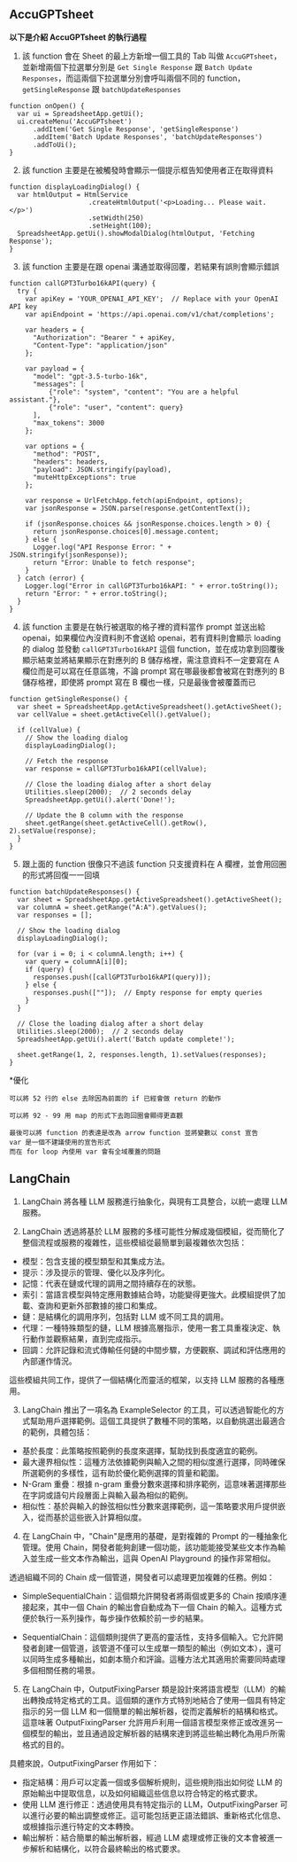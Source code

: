 ## AccuGPTsheet

**以下是介紹 AccuGPTsheet 的執行過程**

1. 該 function 會在 Sheet 的最上方新增一個工具的 Tab 叫做 `AccuGPTsheet`，並新增兩個下拉選單分別是
   `Get Single Response` 跟 `Batch Update Responses`，而這兩個下拉選單分別會呼叫兩個不同的 function，
   `getSingleResponse` 跟 `batchUpdateResponses`

```
function onOpen() {
  var ui = SpreadsheetApp.getUi();
  ui.createMenu('AccuGPTsheet')
      .addItem('Get Single Response', 'getSingleResponse')
      .addItem('Batch Update Responses', 'batchUpdateResponses')
      .addToUi();
}
```

2. 該 function 主要是在被觸發時會顯示一個提示框告知使用者正在取得資料

```
function displayLoadingDialog() {
  var htmlOutput = HtmlService
                    .createHtmlOutput('<p>Loading... Please wait.</p>')
                    .setWidth(250)
                    .setHeight(100);
  SpreadsheetApp.getUi().showModalDialog(htmlOutput, 'Fetching Response');
}
```

3. 該 function 主要是在跟 openai 溝通並取得回覆，若結果有誤則會顯示錯誤

```
function callGPT3Turbo16kAPI(query) {
  try {
    var apiKey = 'YOUR_OPENAI_API_KEY';  // Replace with your OpenAI API key
    var apiEndpoint = 'https://api.openai.com/v1/chat/completions';

    var headers = {
      "Authorization": "Bearer " + apiKey,
      "Content-Type": "application/json"
    };

    var payload = {
      "model": "gpt-3.5-turbo-16k",
      "messages": [
          {"role": "system", "content": "You are a helpful assistant."},
          {"role": "user", "content": query}
      ],
      "max_tokens": 3000
    };

    var options = {
      "method": "POST",
      "headers": headers,
      "payload": JSON.stringify(payload),
      "muteHttpExceptions": true
    };

    var response = UrlFetchApp.fetch(apiEndpoint, options);
    var jsonResponse = JSON.parse(response.getContentText());

    if (jsonResponse.choices && jsonResponse.choices.length > 0) {
      return jsonResponse.choices[0].message.content;
    } else {
      Logger.log("API Response Error: " + JSON.stringify(jsonResponse));
      return "Error: Unable to fetch response";
    }
  } catch (error) {
    Logger.log("Error in callGPT3Turbo16kAPI: " + error.toString());
    return "Error: " + error.toString();
  }
}
```

4. 該 function 主要是在執行被選取的格子裡的資料當作 prompt 並送出給 openai，如果欄位內沒資料則不會送給 openai，若有資料則會顯示 loading 的 dialog 並發動 `callGPT3Turbo16kAPI` 這個 function，並在成功拿到回覆後顯示結束並將結果顯示在對應列的 B 儲存格裡，需注意資料不一定要寫在 A 欄位而是可以寫在任意區塊，不論 prompt 寫在哪最後都會被寫在對應列的 B 儲存格裡，即使將 prompt 寫在 B 欄也一樣，只是最後會被覆蓋而已

```
function getSingleResponse() {
  var sheet = SpreadsheetApp.getActiveSpreadsheet().getActiveSheet();
  var cellValue = sheet.getActiveCell().getValue();

  if (cellValue) {
    // Show the loading dialog
    displayLoadingDialog();

    // Fetch the response
    var response = callGPT3Turbo16kAPI(cellValue);

    // Close the loading dialog after a short delay
    Utilities.sleep(2000);  // 2 seconds delay
    SpreadsheetApp.getUi().alert('Done!');

    // Update the B column with the response
    sheet.getRange(sheet.getActiveCell().getRow(), 2).setValue(response);
  }
}
```

5. 跟上面的 function 很像只不過該 function 只支援資料在 A 欄裡，並會用回圈的形式將回復一一回填

```
function batchUpdateResponses() {
  var sheet = SpreadsheetApp.getActiveSpreadsheet().getActiveSheet();
  var columnA = sheet.getRange("A:A").getValues();
  var responses = [];

  // Show the loading dialog
  displayLoadingDialog();

  for (var i = 0; i < columnA.length; i++) {
    var query = columnA[i][0];
    if (query) {
      responses.push([callGPT3Turbo16kAPI(query)]);
    } else {
      responses.push([""]);  // Empty response for empty queries
    }
  }

  // Close the loading dialog after a short delay
  Utilities.sleep(2000);  // 2 seconds delay
  SpreadsheetApp.getUi().alert('Batch update complete!');

  sheet.getRange(1, 2, responses.length, 1).setValues(responses);
}
```

\*優化

```
可以將 52 行的 else 去除因為前面的 if 已經會做 return 的動作
```

```
可以將 92 - 99 用 map 的形式下去跑回圈會顯得更直觀
```

```
最後可以將 function 的表達是改為 arrow function 並將變數以 const 宣告
var 是一個不建議使用的宣告形式
而在 for loop 內使用 var 會有全域覆蓋的問題
```

## LangChain

1. LangChain 將各種 LLM 服務進行抽象化，與現有工具整合，以統一處理 LLM 服務。

2. LangChain 透過將基於 LLM 服務的多樣可能性分解成幾個模組，從而簡化了整個流程或服務的複雜性，這些模組從最簡單到最複雜依次包括：

- 模型：包含支援的模型類型和其集成方法。
- 提示：涉及提示的管理、優化以及序列化。
- 記憶：代表在鏈或代理的調用之間持續存在的狀態。
- 索引：當語言模型與特定應用數據結合時，功能變得更強大。此模組提供了加載、查詢和更新外部數據的接口和集成。
- 鏈：是結構化的調用序列，包括對 LLM 或不同工具的調用。
- 代理：一種特殊類型的鏈，LLM 根據高層指示，使用一套工具重複決定、執行動作並觀察結果，直到完成指示。
- 回調：允許記錄和流式傳輸任何鏈的中間步驟，方便觀察、調試和評估應用的內部運作情況。

這些模組共同工作，提供了一個結構化而靈活的框架，以支持 LLM 服務的各種應用。

3. LangChain 推出了一項名為 ExampleSelector 的工具，可以透過智能化的方式幫助用戶選擇範例。這個工具提供了數種不同的策略，以自動挑選出最適合的範例，具體包括：

- 基於長度：此策略按照範例的長度來選擇，幫助找到長度適宜的範例。
- 最大邊界相似性：這種方法依據範例與輸入之間的相似度進行選擇，同時確保所選範例的多樣性，這有助於優化範例選擇的質量和範圍。
- N-Gram 重疊：根據 n-gram 重疊分數來選擇和排序範例，這意味著選擇那些在字詞或語句片段層面上與輸入最為相似的範例。
- 相似性：基於與輸入的餘弦相似性分數來選擇範例，這一策略要求用戶提供嵌入，從而基於這些嵌入計算相似度。

4. 在 LangChain 中，"Chain"是應用的基礎，是對複雜的 Prompt 的一種抽象化管理。使用 Chain，開發者能夠創建一個功能，該功能能接受某些文本作為輸入並生成一些文本作為輸出，這與 OpenAI Playground 的操作非常相似。

透過組織不同的 Chain 成一個管道，開發者可以處理更加複雜的任務。例如：

- SimpleSequentialChain：這個類允許開發者將兩個或更多的 Chain 按順序連接起來，其中一個 Chain 的輸出會自動成為下一個 Chain 的輸入。這種方式便於執行一系列操作，每步操作依賴於前一步的結果。

- SequentialChain：這個類則提供了更高的靈活性，支持多個輸入。它允許開發者創建一個管道，該管道不僅可以生成單一類型的輸出（例如文本），還可以同時生成多種輸出，如劇本簡介和評論。這種方法尤其適用於需要同時處理多個相關任務的場景。

5. 在 LangChain 中，OutputFixingParser 類是設計來將語言模型（LLM）的輸出轉換成特定格式的工具。這個類的運作方式特別地結合了使用一個具有特定指示的另一個 LLM 和一個簡單的輸出解析器，從而定義解析的結構和格式。這意味著 OutputFixingParser 允許用戶利用一個語言模型來修正或改進另一個模型的輸出，並且通過設定解析器的結構來達到將這些輸出轉化為用戶所需格式的目的。

具體來說，OutputFixingParser 作用如下：

- 指定結構：用戶可以定義一個或多個解析規則，這些規則指出如何從 LLM 的原始輸出中提取信息，以及如何組織這些信息以符合特定的格式要求。
- 使用 LLM 進行修正：透過使用具有特定指示的 LLM，OutputFixingParser 可以進行必要的輸出調整或修正。這可能包括更正語法錯誤、重新格式化信息、或根據指示進行特定的文本轉換。
- 輸出解析：結合簡單的輸出解析器，經過 LLM 處理或修正後的文本會被進一步解析和結構化，以符合最終輸出的格式要求。
